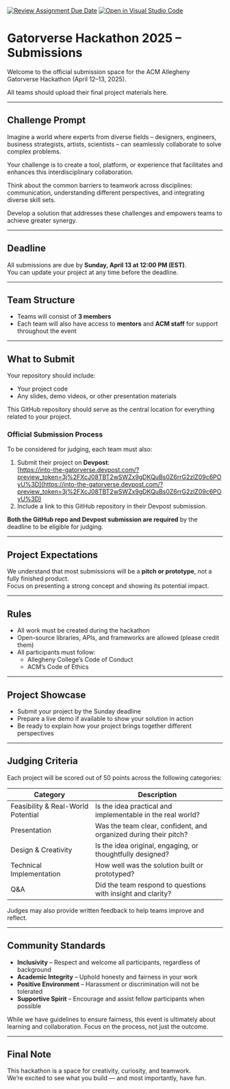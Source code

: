 [![Review Assignment Due Date](https://classroom.github.com/assets/deadline-readme-button-22041afd0340ce965d47ae6ef1cefeee28c7c493a6346c4f15d667ab976d596c.svg)](https://classroom.github.com/a/2I-rCCG-)
[![Open in Visual Studio Code](https://classroom.github.com/assets/open-in-vscode-2e0aaae1b6195c2367325f4f02e2d04e9abb55f0b24a779b69b11b9e10269abc.svg)](https://classroom.github.com/online_ide?assignment_repo_id=19148000&assignment_repo_type=AssignmentRepo)
# Gatorverse Hackathon 2025 – Submissions

Welcome to the official submission space for the ACM Allegheny Gatorverse Hackathon (April 12–13, 2025).

All teams should upload their final project materials here.

---

## Challenge Prompt

Imagine a world where experts from diverse fields – designers, engineers, business strategists, artists, scientists – can seamlessly collaborate to solve complex problems.

Your challenge is to create a tool, platform, or experience that facilitates and enhances this interdisciplinary collaboration.

Think about the common barriers to teamwork across disciplines: communication, understanding different perspectives, and integrating diverse skill sets.

Develop a solution that addresses these challenges and empowers teams to achieve greater synergy.

---

## Deadline

All submissions are due by **Sunday, April 13 at 12:00 PM (EST)**.  
You can update your project at any time before the deadline.

---

## Team Structure

- Teams will consist of **3 members**
- Each team will also have access to **mentors** and **ACM staff** for support throughout the event

---

## What to Submit

Your repository should include:

- Your project code
- Any slides, demo videos, or other presentation materials

This GitHub repository should serve as the central location for everything related to your project.

### Official Submission Process

To be considered for judging, each team must also:

1. Submit their project on **Devpost**:  
   [https://into-the-gatorverse.devpost.com/?preview_token=3j%2FXcJ08TBT2wSWZx9gDKQuBs0Z6rrG2zlZ09c6POyU%3D](https://into-the-gatorverse.devpost.com/?preview_token=3j%2FXcJ08TBT2wSWZx9gDKQuBs0Z6rrG2zlZ09c6POyU%3D)
2. Include a link to this GitHub repository in their Devpost submission.

**Both the GitHub repo and Devpost submission are required** by the deadline to be eligible for judging.

---

## Project Expectations

We understand that most submissions will be a **pitch or prototype**, not a fully finished product.  
Focus on presenting a strong concept and showing its potential impact.

---

## Rules

- All work must be created during the hackathon
- Open-source libraries, APIs, and frameworks are allowed (please credit them)
- All participants must follow:
  - Allegheny College’s Code of Conduct
  - ACM’s Code of Ethics

---

## Project Showcase

- Submit your project by the Sunday deadline
- Prepare a live demo if available to show your solution in action
- Be ready to explain how your project brings together different perspectives

---

## Judging Criteria

Each project will be scored out of 50 points across the following categories:

| Category                        | Description                                                               |
|--------------------------------|---------------------------------------------------------------------------|
| Feasibility & Real-World Potential | Is the idea practical and implementable in the real world?             |
| Presentation                   | Was the team clear, confident, and organized during their pitch?         |
| Design & Creativity            | Is the idea original, engaging, or thoughtfully designed?                |
| Technical Implementation       | How well was the solution built or prototyped?                           |
| Q&A                            | Did the team respond to questions with insight and clarity?              |

Judges may also provide written feedback to help teams improve and reflect.

---

## Community Standards

- **Inclusivity** – Respect and welcome all participants, regardless of background  
- **Academic Integrity** – Uphold honesty and fairness in your work  
- **Positive Environment** – Harassment or discrimination will not be tolerated  
- **Supportive Spirit** – Encourage and assist fellow participants when possible  

While we have guidelines to ensure fairness, this event is ultimately about learning and collaboration. Focus on the process, not just the outcome.

---

## Final Note

This hackathon is a space for creativity, curiosity, and teamwork.  
We’re excited to see what you build — and most importantly, have fun.
